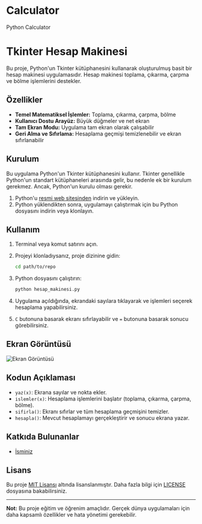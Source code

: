# Calculator
Python Calculator


# Tkinter Hesap Makinesi

Bu proje, Python'un Tkinter kütüphanesini kullanarak oluşturulmuş basit bir hesap makinesi uygulamasıdır. Hesap makinesi toplama, çıkarma, çarpma ve bölme işlemlerini destekler.

## Özellikler

- **Temel Matematiksel İşlemler:** Toplama, çıkarma, çarpma, bölme
- **Kullanıcı Dostu Arayüz:** Büyük düğmeler ve net ekran
- **Tam Ekran Modu:** Uygulama tam ekran olarak çalışabilir
- **Geri Alma ve Sıfırlama:** Hesaplama geçmişi temizlenebilir ve ekran sıfırlanabilir

## Kurulum

Bu uygulama Python'un Tkinter kütüphanesini kullanır. Tkinter genellikle Python'un standart kütüphaneleri arasında gelir, bu nedenle ek bir kurulum gerekmez. Ancak, Python'un kurulu olması gerekir.

1. Python'u [resmi web sitesinden](https://www.python.org/downloads/) indirin ve yükleyin.
2. Python yüklendikten sonra, uygulamayı çalıştırmak için bu Python dosyasını indirin veya klonlayın.

## Kullanım

1. Terminal veya komut satırını açın.
2. Projeyi klonladıysanız, proje dizinine gidin:
    ```bash
    cd path/to/repo
    ```
3. Python dosyasını çalıştırın:
    ```bash
    python hesap_makinesi.py
    ```

4. Uygulama açıldığında, ekrandaki sayılara tıklayarak ve işlemleri seçerek hesaplama yapabilirsiniz. 

5. `C` butonuna basarak ekranı sıfırlayabilir ve `=` butonuna basarak sonucu görebilirsiniz.

## Ekran Görüntüsü

![Ekran Görüntüsü](screenshot.png)  <!-- Bu satırı gerçek bir ekran görüntüsü ile değiştirmeyi unutmayın -->

## Kodun Açıklaması

- `yaz(x)`: Ekrana sayılar ve nokta ekler.
- `islemler(x)`: Hesaplama işlemlerini başlatır (toplama, çıkarma, çarpma, bölme).
- `sifirla()`: Ekranı sıfırlar ve tüm hesaplama geçmişini temizler.
- `hesapla()`: Mevcut hesaplamayı gerçekleştirir ve sonucu ekrana yazar.

## Katkıda Bulunanlar

- [İsminiz](https://github.com/username)

## Lisans

Bu proje [MIT Lisansı](LICENSE) altında lisanslanmıştır. Daha fazla bilgi için [LICENSE](LICENSE) dosyasına bakabilirsiniz.

---

**Not:** Bu proje eğitim ve öğrenim amaçlıdır. Gerçek dünya uygulamaları için daha kapsamlı özellikler ve hata yönetimi gerekebilir.
